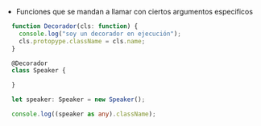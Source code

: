 - Funciones que se mandan a llamar con ciertos argumentos especificos

``` typescript
  function Decorador(cls: function) {
    console.log("soy un decorador en ejecución");
    cls.protopype.className = cls.name;
  }

  @Decorador
  class Speaker {

  }

  let speaker: Speaker = new Speaker();

  console.log((speaker as any).className);
```